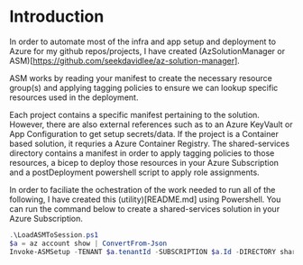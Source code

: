 # Introduction

In order to automate most of the infra and app setup and deployment to Azure for my github repos/projects, I have created (AzSolutionManager or ASM)[https://github.com/seekdavidlee/az-solution-manager]. 

ASM works by reading your manifest to create the necessary resource group(s) and applying tagging policies to ensure we can lookup specific resources used in the deployment.

Each project contains a specific manifest pertaining to the solution. However, there are also external references such as to an Azure KeyVault or App Configuration to get setup secrets/data. If the project is a Container based solution, it requries a Azure Container Registry. The shared-services directory contains a manifest in order to apply tagging policies to those resources, a bicep to deploy those resources in your Azure Subscription and a postDeployment powershell script to apply role assignments. 

In order to faciliate the ochestration of the work needed to run all of the following, I have created this (utility)[README.md] using Powershell. You can run the command below to create a shared-services solution in your Azure Subscription.

```powershell
.\LoadASMToSession.ps1
$a = az account show | ConvertFrom-Json
Invoke-ASMSetup -TENANT $a.tenantId -SUBSCRIPTION $a.Id -DIRECTORY shared-services
```